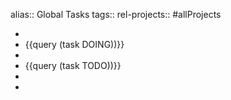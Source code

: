 alias:: Global Tasks
tags::
rel-projects:: #allProjects

-
- {{query (task DOING))}}
-
- {{query  (task TODO))}}
-
-